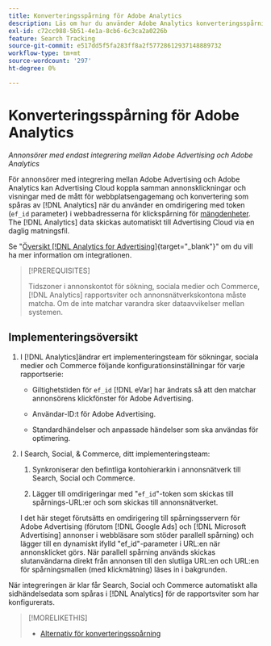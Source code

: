 ```yaml
---
title: Konverteringsspårning för Adobe Analytics
description: Läs om hur du använder Adobe Analytics konverteringsspårning för kampanjer i Adobe Advertising.
exl-id: c72cc988-5b51-4e1a-8cb6-6c3ca2a0226b
feature: Search Tracking
source-git-commit: e517dd5f5fa283ff8a2f57728612937148889732
workflow-type: tm+mt
source-wordcount: '297'
ht-degree: 0%

---
```


# Konverteringsspårning för Adobe Analytics

*Annonsörer med endast integrering mellan Adobe Advertising och Adobe Analytics*

För annonsörer med integrering mellan Adobe Advertising och Adobe Analytics kan Advertising Cloud koppla samman annonsklickningar och visningar med de mått för webbplatsengagemang och konvertering som spåras av [!DNL Analytics] när du använder en omdirigering med token (`ef_id` parameter) i webbadresserna för klickspårning för [mängdenheter](/help/search-social-commerce/glossary.md#a-b). The [!DNL Analytics] data skickas automatiskt till Advertising Cloud via en daglig matningsfil.

Se &quot;[Översikt [!DNL Analytics for Advertising]](https://experienceleague.adobe.com/docs/advertising-cloud/dsp/integrations/analytics/overview.html){target="_blank"}&quot; om du vill ha mer information om integrationen.

>[!PREREQUISITES]
>
> Tidszoner i annonskontot för sökning, sociala medier och Commerce, [!DNL Analytics] rapportsviter och annonsnätverkskontona måste matcha. Om de inte matchar varandra sker dataavvikelser mellan systemen.

## Implementeringsöversikt

1. I [!DNL Analytics]ändrar ert implementeringsteam för sökningar, sociala medier och Commerce följande konfigurationsinställningar för varje rapportserie:

   * Giltighetstiden för `ef_id` [!DNL eVar] har ändrats så att den matchar annonsörens klickfönster för Adobe Advertising.

   * Användar-ID:t för Adobe Advertising.

   * Standardhändelser och anpassade händelser som ska användas för optimering.

1. I Search, Social, &amp; Commerce, ditt implementeringsteam:

   1. Synkroniserar den befintliga kontohierarkin i annonsnätverk till Search, Social och Commerce.

   1. Lägger till omdirigeringar med &quot;`ef_id`&quot;-token som skickas till spårnings-URL:er och som skickas till annonsnätverket.

   I det här steget förutsätts en omdirigering till spårningsservern för Adobe Advertising (förutom [!DNL Google Ads] och [!DNL Microsoft Advertising] annonser i webbläsare som stöder parallell spårning) och lägger till en dynamiskt ifylld &quot;ef_id&quot;-parameter i URL:en när annonsklicket görs. När parallell spårning används skickas slutanvändarna direkt från annonsen till den slutliga URL:en och URL:en för spårningsmallen (med klickmätning) läses in i bakgrunden.

När integreringen är klar får Search, Social och Commerce automatiskt alla sidhändelsedata som spåras i [!DNL Analytics] för de rapportsviter som har konfigurerats.

>[!MORELIKETHIS]
>
>* [Alternativ för konverteringsspårning](conversion-tracking-about.md)
